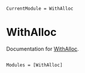```@meta
CurrentModule = WithAlloc
```

# WithAlloc

Documentation for [WithAlloc](https://github.com/ACEsuit/WithAlloc.jl).

```@index
```

```@autodocs
Modules = [WithAlloc]
```
